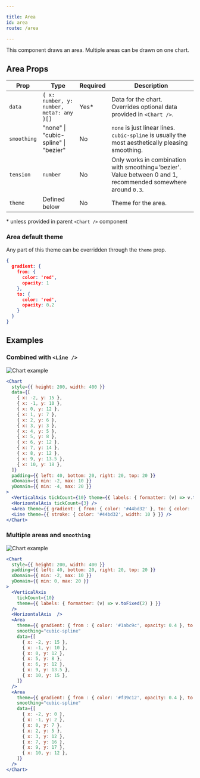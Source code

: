 ```yaml
---

title: Area
id: area
route: /area

---
```


This component draws an area. Multiple areas can be drawn on one chart.

## Area Props
| Prop        | Type | Required | Description
| ----------- | ----------- | ------------- | ------ |
| `data`      | `{ x: number, y: number, meta?: any }[]` | Yes* | Data for the chart. Overrides optional data provided in `<Chart />`.  |
| `smoothing`      | "none" \| "cubic-spline" \| "bezier" | No | `none` is just linear lines. `cubic-spline` is usually the most aesthetically pleasing smoothing. |
| `tension`      | `number` | No | Only works in combination with smoothing='bezier'. Value between 0 and 1, recommended somewhere around `0.3`. |
| `theme`   | Defined below        | No | Theme for the area.  |

\* unless provided in parent `<Chart />` component

### Area default theme
Any part of this theme can be overridden through the `theme` prop.
```json
{
  gradient: {
    from: {
      color: 'red',
      opacity: 1
    },
    to: {
      color: 'red',
      opacity: 0.2
    }
  }
}
```

## Examples 

### Combined with `<Line />`

![Chart example](/img/area/example1.png)

```jsx
<Chart
  style={{ height: 200, width: 400 }}
  data={[
    { x: -2, y: 15 },
    { x: -1, y: 10 },
    { x: 0, y: 12 },
    { x: 1, y: 7 },
    { x: 2, y: 6 },
    { x: 3, y: 3 },
    { x: 4, y: 5 },
    { x: 5, y: 8 },
    { x: 6, y: 12 },
    { x: 7, y: 14 },
    { x: 8, y: 12 },
    { x: 9, y: 13.5 },
    { x: 10, y: 18 },
  ]}
  padding={{ left: 40, bottom: 20, right: 20, top: 20 }}
  xDomain={{ min: -2, max: 10 }}
  yDomain={{ min: -4, max: 20 }}
>
  <VerticalAxis tickCount={10} theme={{ labels: { formatter: (v) => v.toFixed(2) } }} />
  <HorizontalAxis tickCount={3} />
  <Area theme={{ gradient: { from: { color: '#44bd32' }, to: { color: '#44bd32', opacity: 0.2 } }}} />
  <Line theme={{ stroke: { color: '#44bd32', width: 10 } }} />
</Chart>
```

### Multiple areas and `smoothing`

![Chart example](/img/area/example2.png)

```jsx
<Chart
  style={{ height: 200, width: 400 }}
  padding={{ left: 40, bottom: 20, right: 20, top: 20 }}
  xDomain={{ min: -2, max: 10 }}
  yDomain={{ min: 0, max: 20 }}
>
  <VerticalAxis
    tickCount={10}
    theme={{ labels: { formatter: (v) => v.toFixed(2) } }}
  />
  <HorizontalAxis  />
  <Area 
    theme={{ gradient: { from : { color: '#1abc9c', opacity: 0.4 }, to : { color: '#1abc9c' , opacity: 0.4 } } }} 
    smoothing="cubic-spline"
    data={[
      { x: -2, y: 15 },
      { x: -1, y: 10 },
      { x: 0, y: 12 },
      { x: 5, y: 8 },
      { x: 6, y: 12 },
      { x: 9, y: 13.5 },
      { x: 10, y: 15 },
    ]} 
  />
  <Area 
    theme={{ gradient: { from : { color: '#f39c12', opacity: 0.4 }, to : { color: '#f39c12' , opacity: 0.4 } } }} 
    smoothing="cubic-spline"
    data={[
      { x: -2, y: 0 },
      { x: -1, y: 2 },
      { x: 0, y: 7 },
      { x: 2, y: 5 },
      { x: 3, y: 12 },
      { x: 7, y: 16 },
      { x: 9, y: 17 },
      { x: 10, y: 12 },
    ]} 
  />
</Chart>
```